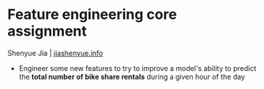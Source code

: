 # Feature engineering core assignment

Shenyue Jia | [jiashenyue.info](https://jiashenyue.info)

- Engineer some new features to try to improve a model's ability to predict the **total number of bike share rentals** during a given hour of the day
